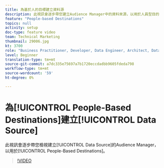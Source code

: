 ```yaml
---
title: 為基於人的目標建立資料源
description: 此視訊會逐步帶您建立Audience Manager中的資料來源，以用於人員型目的地。
feature: "People-based Destinations"
topics: null
activity: setup
doc-type: feature video
team: Technical Marketing
thumbnail: 29006.jpg
kt: 3700
role: "Business Practitioner, Developer, Data Engineer, Architect, Data Architect, Administrator, Leader"
level: Beginner
translation-type: tm+mt
source-git-commit: a7dc335e75697a7b1720eccdadbb9605fdeda798
workflow-type: tm+mt
source-wordcount: '59'
ht-degree: 0%

---
```



# 為[!UICONTROL People-Based Destinations]建立[!UICONTROL Data Source]

此視訊會逐步帶您檢視建立[!UICONTROL Data Source]的Audience Manager，以用於[!UICONTROL People-Based Destinations]。

>[!VIDEO](https://video.tv.adobe.com/v/29006/?quality=12)
